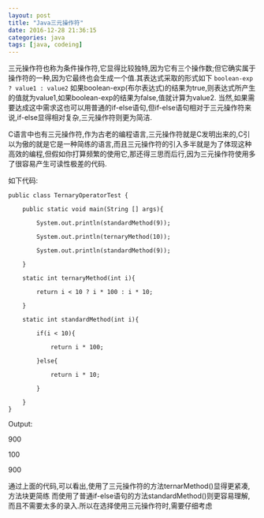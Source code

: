 ```yaml
---
layout: post
title: "Java三元操作符"
date: 2016-12-28 21:36:15
categories: java
tags: [java, codeing]
---
```


三元操作符也称为条件操作符,它显得比较独特,因为它有三个操作数;但它确实属于操作符的一种,因为它最终也会生成一个值.其表达式采取的形式如下
`boolean-exp ? value1 : value2`
如果boolean-exp\(布尔表达式\)的结果为true,则表达式所产生的值就为value1,如果boolean-exp的结果为false,值就计算为value2. 当然,如果需要达成这中需求这也可以用普通的if-else语句,但if-else语句相对于三元操作符来说,if-else显得相对复杂,三元操作符则更为简洁.

<!-- more -->

C语言中也有三元操作符,作为古老的编程语言,三元操作符就是C发明出来的,C引以为傲的就是它是一种简练的语言,而且三元操作符的引入多半就是为了体现这种高效的编程,但假如你打算频繁的使用它,那还得三思而后行,因为三元操作符使用多了很容易产生可读性极差的代码.

如下代码:

	public class TernaryOperatorTest {

		public static void main(String [] args){

			System.out.println(standardMethod(9));

			System.out.println(ternaryMethod(10));

			System.out.println(standardMethod(9));

		}

		static int ternaryMethod(int i){

			return i < 10 ? i * 100 : i * 10;

		}

		static int standardMethod(int i){

			if(i < 10){

				return i * 100;

			}else{

				return i * 10;

			}

		}
	}

Output:

900

100

900

通过上面的代码,可以看出,使用了三元操作符的方法ternarMethod\(\)显得更紧凑,
方法块更简练
而使用了普通if-else语句的方法standardMethod\(\)则更容易理解,而且不需要太多的录入.所以在选择使用三元操作符时,需要仔细考虑


